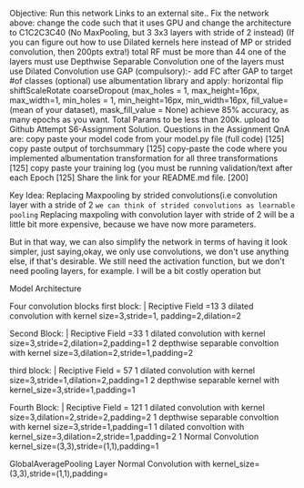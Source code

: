 
Objective:
    Run this network Links to an external site..
    Fix the network above:
    change the code such that it uses GPU and
    change the architecture to C1C2C3C40 (No MaxPooling, but 3 3x3 layers with stride of 2 instead) (If you can figure out how to use Dilated kernels here instead of MP or strided convolution, then 200pts extra!)
    total RF must be more than 44
    one of the layers must use Depthwise Separable Convolution
    one of the layers must use Dilated Convolution
    use GAP (compulsory):- add FC after GAP to target #of classes (optional)
    use albumentation library and apply:
    horizontal flip
    shiftScaleRotate
    coarseDropout (max_holes = 1, max_height=16px, max_width=1, min_holes = 1, min_height=16px, min_width=16px, fill_value=(mean of your dataset),                mask_fill_value = None)
    achieve 85% accuracy, as many epochs as you want. Total Params to be less than 200k.
    upload to Github
    Attempt S6-Assignment Solution.
    Questions in the Assignment QnA are:
    copy paste your model code from your model.py file (full code) [125]
    copy paste output of torchsummary [125]
    copy-paste the code where you implemented albumentation transformation for all three transformations [125]
    copy paste your training log (you must be running validation/text after each Epoch [125]
    Share the link for your README.md file. [200]


Key Idea: Replacing Maxpooling by strided convolutions(i.e convolution layer with a stride of 2
    `we can think of strided convolutions as learnable pooling`
Replacing maxpoling with convolution layer with stride of 2 will be a little bit more expensive, because we have now more parameters. 

But in that way, we can also simplify the network in terms of having it look simpler, just saying,okay, we only use convolutions, we don't use anything else, if that's desirable. We still need the activation function, but we don't need pooling layers, for example. I will be a bit costly operation but

Model Architecture

Four convolution blocks
first block: | Reciptive Field =13
3 dilated convolution with kernel size=3,stride=1, padding=2,dilation=2

Second Block: | Reciptive Field =33
1 dilated convolution with kernel size=3,stride=2,dilation=2,padding=1
2 depthwise separable convoltion with kernel size=3,dilation=2,stride=1,padding=2

third block: | Reciptive Field = 57
1 dilated convolution with kernel size=3,stride=1,dilation=2,padding=1
2 depthwise separable kernel with kernel_size=3,stride=1,padding=1

Fourth Block: | Reciptive Field = 121
1 dilated convolution with kernel size=3,dilation=2,stride=2,padding=2
1 depthwise separable convoltion with kernel size=3,stride=1,padding=1
1 dilated convoltion with kernel_size=3,dilation=2,stride=1,padding=2
1 Normal Convolution kernel_size=(3,3),stride=(1,1),padding=1

GlobalAveragePooling Layer
Normal Convolution with kernel_size=(3,3),stride=(1,1),padding=
